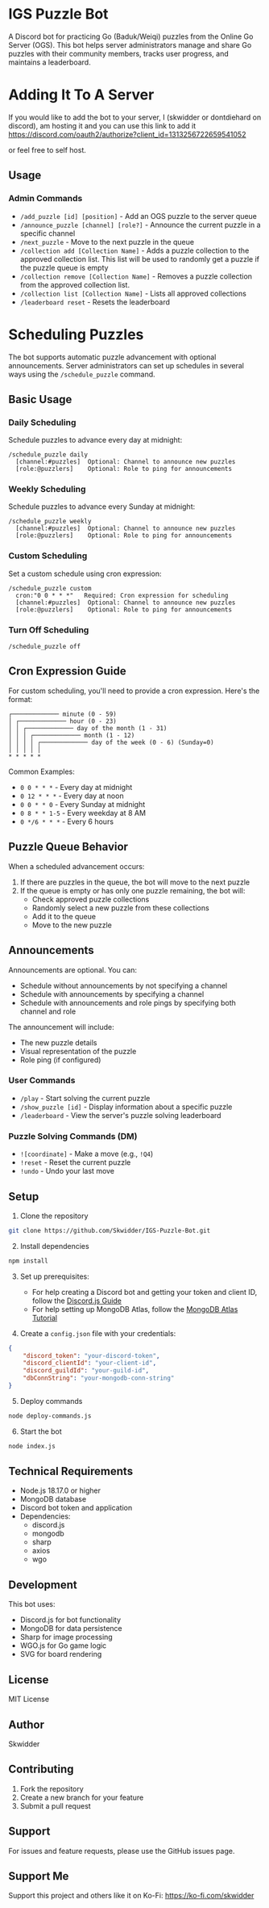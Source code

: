 # IGS Puzzle Bot

A Discord bot for practicing Go (Baduk/Weiqi) puzzles from the Online Go Server (OGS). This bot helps server administrators manage and share Go puzzles with their community members, tracks user progress, and maintains a leaderboard.

# Adding It To A Server

If you would like to add the bot to your server, I (skwidder or dontdiehard on discord), am hosting it and you can use this link to add it https://discord.com/oauth2/authorize?client_id=1313256722659541052

or feel free to self host.

## Usage

### Admin Commands
- `/add_puzzle [id] [position]` - Add an OGS puzzle to the server queue
- `/announce_puzzle [channel] [role?]` - Announce the current puzzle in a specific channel
- `/next_puzzle` - Move to the next puzzle in the queue
- `/collection add [Collection Name]` - Adds a puzzle collection to the approved collection list. This list will be used to randomly get a puzzle if the puzzle queue is empty
- `/collection remove [Collection Name]` - Removes a puzzle collection from the approved collection list.
- `/collection list [Collection Name]` - Lists all approved collections
- `/leaderboard reset` - Resets the leaderboard

# Scheduling Puzzles

The bot supports automatic puzzle advancement with optional announcements. Server administrators can set up schedules in several ways using the `/schedule_puzzle` command.

## Basic Usage

### Daily Scheduling
Schedule puzzles to advance every day at midnight:
```
/schedule_puzzle daily
  [channel:#puzzles]  Optional: Channel to announce new puzzles
  [role:@puzzlers]    Optional: Role to ping for announcements
```

### Weekly Scheduling
Schedule puzzles to advance every Sunday at midnight:
```
/schedule_puzzle weekly
  [channel:#puzzles]  Optional: Channel to announce new puzzles
  [role:@puzzlers]    Optional: Role to ping for announcements
```

### Custom Scheduling
Set a custom schedule using cron expression:
```
/schedule_puzzle custom
  cron:"0 0 * * *"   Required: Cron expression for scheduling
  [channel:#puzzles]  Optional: Channel to announce new puzzles
  [role:@puzzlers]    Optional: Role to ping for announcements
```

### Turn Off Scheduling
```
/schedule_puzzle off
```

## Cron Expression Guide

For custom scheduling, you'll need to provide a cron expression. Here's the format:
```
┌───────────── minute (0 - 59)
│ ┌───────────── hour (0 - 23)
│ │ ┌───────────── day of the month (1 - 31)
│ │ │ ┌───────────── month (1 - 12)
│ │ │ │ ┌───────────── day of the week (0 - 6) (Sunday=0)
│ │ │ │ │
* * * * *
```

Common Examples:
- `0 0 * * *` - Every day at midnight
- `0 12 * * *` - Every day at noon
- `0 0 * * 0` - Every Sunday at midnight
- `0 8 * * 1-5` - Every weekday at 8 AM
- `0 */6 * * *` - Every 6 hours

## Puzzle Queue Behavior

When a scheduled advancement occurs:
1. If there are puzzles in the queue, the bot will move to the next puzzle
2. If the queue is empty or has only one puzzle remaining, the bot will:
   - Check approved puzzle collections
   - Randomly select a new puzzle from these collections
   - Add it to the queue
   - Move to the new puzzle

## Announcements

Announcements are optional. You can:
- Schedule without announcements by not specifying a channel
- Schedule with announcements by specifying a channel
- Schedule with announcements and role pings by specifying both channel and role

The announcement will include:
- The new puzzle details
- Visual representation of the puzzle
- Role ping (if configured)

### User Commands
- `/play` - Start solving the current puzzle
- `/show_puzzle [id]` - Display information about a specific puzzle
- `/leaderboard` - View the server's puzzle solving leaderboard

### Puzzle Solving Commands (DM)
- `![coordinate]` - Make a move (e.g., `!Q4`)
- `!reset` - Reset the current puzzle
- `!undo` - Undo your last move

## Setup

1. Clone the repository
```bash
git clone https://github.com/Skwidder/IGS-Puzzle-Bot.git
```

2. Install dependencies
```bash
npm install
```

3. Set up prerequisites:
   - For help creating a Discord bot and getting your token and client ID, follow the [Discord.js Guide](https://discordjs.guide/preparations/setting-up-a-bot-application.html)
   - For help setting up MongoDB Atlas, follow the [MongoDB Atlas Tutorial](https://www.mongodb.com/resources/products/platform/mongodb-atlas-tutorial)

4. Create a `config.json` file with your credentials:
```json
{
    "discord_token": "your-discord-token",
    "discord_clientId": "your-client-id",
    "discord_guildId": "your-guild-id",
    "dbConnString": "your-mongodb-conn-string"
}
```

5. Deploy commands
```bash
node deploy-commands.js
```

6. Start the bot
```bash
node index.js
```

## Technical Requirements

- Node.js 18.17.0 or higher
- MongoDB database
- Discord bot token and application
- Dependencies:
  - discord.js
  - mongodb
  - sharp
  - axios
  - wgo

## Development

This bot uses:
- Discord.js for bot functionality
- MongoDB for data persistence
- Sharp for image processing
- WGO.js for Go game logic
- SVG for board rendering

## License

MIT License

## Author

Skwidder

## Contributing

1. Fork the repository
2. Create a new branch for your feature
3. Submit a pull request

## Support

For issues and feature requests, please use the GitHub issues page.

## Support Me
Support this project and others like it on Ko-Fi: https://ko-fi.com/skwidder
